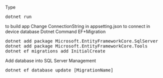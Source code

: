 Type <pre>dotnet run</pre> to build app
Change ConnectionString in appsetting.json to connect in device database
Dotnet Command EF+Migration
<pre>
dotnet add package Microsoft.EntityFrameworkCore.SqlServer
dotnet add package Microsoft.EntityFrameworkCore.Tools
dotnet ef migrations add InitialCreate
</pre>
Add database into SQL Server Management
<pre>dotnet ef database update [MigrationName]</pre>
